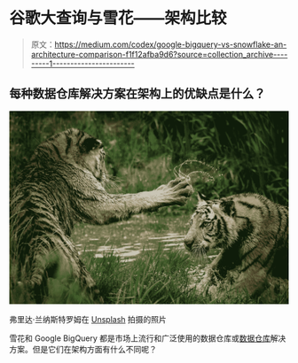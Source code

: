 # 谷歌大查询与雪花——架构比较

> 原文：<https://medium.com/codex/google-bigquery-vs-snowflake-an-architecture-comparison-f1f12afba9d6?source=collection_archive---------1----------------------->

## 每种数据仓库解决方案在架构上的优缺点是什么？

![](img/3c9621803f621ef0867c12a5b46dfc5a.png)

弗里达·兰纳斯特罗姆在 [Unsplash](https://unsplash.com/s/photos/fight?utm_source=unsplash&utm_medium=referral&utm_content=creditCopyText) 拍摄的照片

雪花和 Google BigQuery 都是市场上流行和广泛使用的数据仓库或[数据仓库](/geekculture/what-is-a-data-lakehouse-2f7407ea1039)解决方案。但是它们在架构方面有什么不同呢？